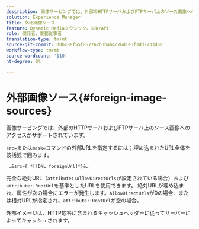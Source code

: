 ```yaml
---
description: 画像サービングでは、外部のHTTPサーバおよびFTPサーバ上のソース画像へのアクセスがサポートされています。
solution: Experience Manager
title: 外部画像ソース
feature: Dynamic Mediaクラシック，SDK/API
role: 開発者、業務従事者
translation-type: tm+mt
source-git-commit: d0bc88f55f857762b3bab4c76d1e3f3dd2733d60
workflow-type: tm+mt
source-wordcount: '110'
ht-degree: 0%

---
```



# 外部画像ソース{#foreign-image-sources}

画像サービングでは、外部のHTTPサーバおよびFTPサーバ上のソース画像へのアクセスがサポートされています。

`src=`または`mask=`コマンドの外部URLを指定するには；埋め込まれたURL全体を波括弧で囲みます。

` …&src={ *[!DNL foreignUrl]*}&…`

完全な絶対URL（`attribute::AllowDirectUrls`が設定されている場合）および`attribute::RootUrl`を基準としたURLを使用できます。 絶対URLが埋め込まれ、属性が次の場合にエラーが発生します。`AllowDirectUrls`が0の場合、または相対URLが指定され、`attribute::RootUrl`が空の場合。

外部イメージは、HTTP応答に含まれるキャッシュヘッダーに従ってサーバーによってキャッシュされます。
